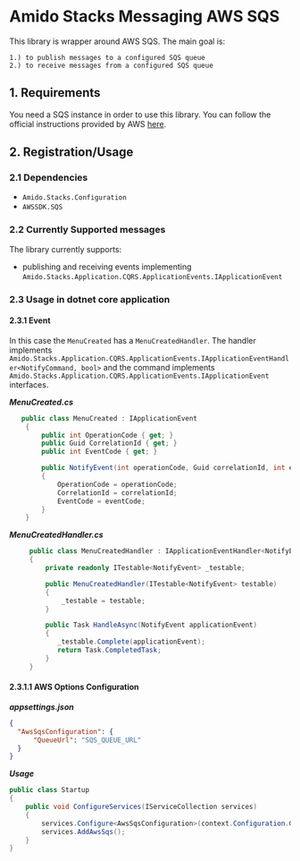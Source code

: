# Amido Stacks Messaging AWS SQS

This library is wrapper around AWS SQS.
The main goal is:

    1.) to publish messages to a configured SQS queue
    2.) to receive messages from a configured SQS queue

## 1. Requirements

You need a SQS instance in order to use this library. You can follow the official instructions provided by AWS [here](https://docs.aws.amazon.com/sdk-for-net/v3/developer-guide/sqs-apis-intro.html).

## 2. Registration/Usage

### 2.1 Dependencies
- `Amido.Stacks.Configuration`
- `AWSSDK.SQS`

### 2.2 Currently Supported messages

The library currently supports:
- publishing and receiving events implementing `Amido.Stacks.Application.CQRS.ApplicationEvents.IApplicationEvent`

### 2.3 Usage in dotnet core application

#### 2.3.1 Event
In this case the `MenuCreated` has a `MenuCreatedHandler`. The handler implements
`Amido.Stacks.Application.CQRS.ApplicationEvents.IApplicationEventHandler<NotifyCommand, bool>` and the command implements
`Amido.Stacks.Application.CQRS.ApplicationEvents.IApplicationEvent` interfaces.

***MenuCreated.cs***

```cs
   public class MenuCreated : IApplicationEvent
    {
        public int OperationCode { get; }
        public Guid CorrelationId { get; }
        public int EventCode { get; }

        public NotifyEvent(int operationCode, Guid correlationId, int eventCode)
        {
            OperationCode = operationCode;
            CorrelationId = correlationId;
            EventCode = eventCode;
        }
    }
```

***MenuCreatedHandler.cs***

```cs
     public class MenuCreatedHandler : IApplicationEventHandler<NotifyEvent>
     {
         private readonly ITestable<NotifyEvent> _testable;

         public MenuCreatedHandler(ITestable<NotifyEvent> testable)
         {
             _testable = testable;
         }

         public Task HandleAsync(NotifyEvent applicationEvent)
         {
            _testable.Complete(applicationEvent);
            return Task.CompletedTask;
         }
     }
```
#### 2.3.1.1 AWS Options Configuration

***appsettings.json***

```json
{
  "AwsSqsConfiguration": {
      "QueueUrl": "SQS_QUEUE_URL"
  }
}
```
***Usage***
```cs
public class Startup
{
    public void ConfigureServices(IServiceCollection services)
    {
        services.Configure<AwsSqsConfiguration>(context.Configuration.GetSection("AwsSqsConfiguration"));
        services.AddAwsSqs();
    }
}
```